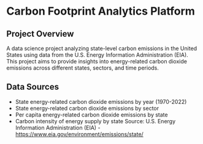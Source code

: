 # Carbon Footprint Analytics Platform

## Project Overview
A data science project analyzing state-level carbon emissions in the United States using data from the U.S. Energy Information Administration (EIA). This project aims to provide insights into energy-related carbon dioxide emissions across different states, sectors, and time periods.

## Data Sources
- State energy-related carbon dioxide emissions by year (1970-2022)
- State energy-related carbon dioxide emissions by sector
- Per capita energy-related carbon dioxide emissions by state
- Carbon intensity of energy supply by state
Source: U.S. Energy Information Administration (EIA) - https://www.eia.gov/environment/emissions/state/
